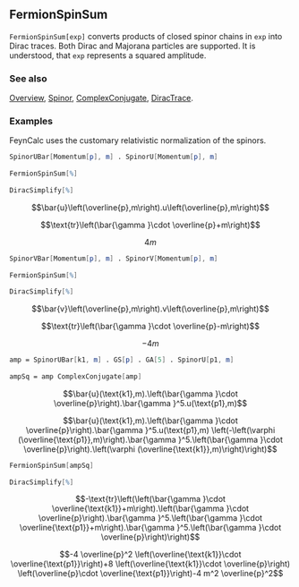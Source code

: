 ## FermionSpinSum

`FermionSpinSum[exp]` converts products of closed spinor chains in `exp` into Dirac traces. Both Dirac and Majorana particles are supported. It is understood, that `exp` represents a squared amplitude.

### See also

[Overview](Extra/FeynCalc.md), [Spinor](Spinor.md), [ComplexConjugate](ComplexConjugate.md), [DiracTrace](DiracTrace.md).

### Examples

FeynCalc uses the customary relativistic normalization of the spinors.

```mathematica
SpinorUBar[Momentum[p], m] . SpinorU[Momentum[p], m] 
 
FermionSpinSum[%] 
 
DiracSimplify[%]
```

$$\bar{u}\left(\overline{p},m\right).u\left(\overline{p},m\right)$$

$$\text{tr}\left(\bar{\gamma }\cdot \overline{p}+m\right)$$

$$4 m$$

```mathematica
SpinorVBar[Momentum[p], m] . SpinorV[Momentum[p], m] 
 
FermionSpinSum[%] 
 
DiracSimplify[%]
```

$$\bar{v}\left(\overline{p},m\right).v\left(\overline{p},m\right)$$

$$\text{tr}\left(\bar{\gamma }\cdot \overline{p}-m\right)$$

$$-4 m$$

```mathematica
amp = SpinorUBar[k1, m] . GS[p] . GA[5] . SpinorU[p1, m] 
 
ampSq = amp ComplexConjugate[amp]
```

$$\bar{u}(\text{k1},m).\left(\bar{\gamma }\cdot \overline{p}\right).\bar{\gamma }^5.u(\text{p1},m)$$

$$\bar{u}(\text{k1},m).\left(\bar{\gamma }\cdot \overline{p}\right).\bar{\gamma }^5.u(\text{p1},m) \left(-\left(\varphi (\overline{\text{p1}},m)\right).\bar{\gamma }^5.\left(\bar{\gamma }\cdot \overline{p}\right).\left(\varphi (\overline{\text{k1}},m)\right)\right)$$

```mathematica
FermionSpinSum[ampSq] 
 
DiracSimplify[%]
```

$$-\text{tr}\left(\left(\bar{\gamma }\cdot \overline{\text{k1}}+m\right).\left(\bar{\gamma }\cdot \overline{p}\right).\bar{\gamma }^5.\left(\bar{\gamma }\cdot \overline{\text{p1}}+m\right).\bar{\gamma }^5.\left(\bar{\gamma }\cdot \overline{p}\right)\right)$$

$$-4 \overline{p}^2 \left(\overline{\text{k1}}\cdot \overline{\text{p1}}\right)+8 \left(\overline{\text{k1}}\cdot \overline{p}\right) \left(\overline{p}\cdot \overline{\text{p1}}\right)-4 m^2 \overline{p}^2$$